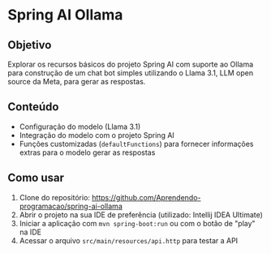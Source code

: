 # Spring AI Ollama

## Objetivo

Explorar os recursos básicos do projeto Spring AI com suporte ao Ollama para construção de um chat bot simples utilizando o Llama 3.1, LLM open source da Meta, para gerar as respostas.

## Conteúdo

- Configuração do modelo (Llama 3.1)
- Integração do modelo com o projeto Spring AI
- Funções customizadas (`defaultFunctions`) para fornecer informações extras para o modelo gerar as respostas

## Como usar

1. Clone do repositório: https://github.com/Aprendendo-programacao/spring-ai-ollama
2. Abrir o projeto na sua IDE de preferência (utilizado: Intellij IDEA Ultimate)
3. Iniciar a aplicação com `mvn spring-boot:run` ou com o botão de "play" na IDE
4. Acessar o arquivo `src/main/resources/api.http` para testar a API